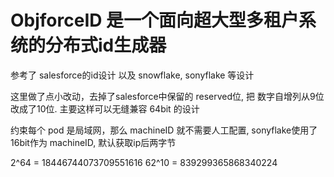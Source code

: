 

# ObjforceID 是一个面向超大型多租户系统的分布式id生成器

参考了 salesforce的id设计
以及 snowflake, sonyflake 等设计

这里做了点小改动，去掉了salesforce中保留的 reserved位, 把 数字自增列从9位 改成了10位. 主要这样可以无缝兼容 64bit 的设计

约束每个 pod 是局域网，那么 machineID 就不需要人工配置, sonyflake使用了16bit作为 machineID, 默认获取ip后两字节

2^64 = 18446744073709551616
62^10 = 839299365868340224